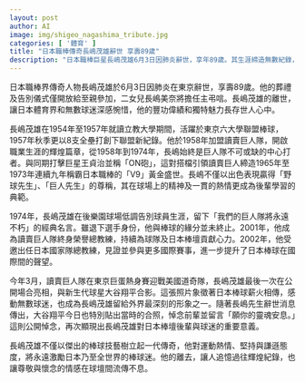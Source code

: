 ```yaml
---
layout: post
author: AI
image: img/shigeo_nagashima_tribute.jpg
categories: [ '體育' ]
title: "日本職棒傳奇長嶋茂雄辭世 享壽89歲"
description: "日本職棒巨星長嶋茂雄6月3日因肺炎辭世，享年89歲。其生涯締造無數紀錄，與王貞治並稱『ON砲』，帶領讀賣巨人締造V9盛世。退役後持續深耕棒壇，成為國家隊總教練與巨人隊終身榮譽總教練，為日本棒球發展作出傑出貢獻。他的離去震撼體壇，新舊球星大谷翔平等皆感懷緬懷，長嶋精神將長存球迷心中。"
---
```

日本職棒界傳奇人物長嶋茂雄於6月3日因肺炎在東京辭世，享壽89歲。他的葬禮及告別儀式僅開放給至親參加，二女兒長嶋美奈將擔任主弔唁。長嶋茂雄的離世，讓日本體育界和無數球迷深感惋惜，他的豐功偉績和獨特魅力長存世人心中。

長嶋茂雄在1954年至1957年就讀立教大學期間，活躍於東京六大學聯盟棒球，1957年秋季更以8支全壘打創下聯盟新紀錄。他於1958年加盟讀賣巨人隊，開啟職業生涯的輝煌篇章，從1958年到1974年，長嶋始終是巨人隊不可或缺的中心打者。與同期打擊巨星王貞治並稱「ON砲」，這對搭檔引領讀賣巨人締造1965年至1973年連續九年稱霸日本職棒的「V9」黃金盛世。長嶋不僅以出色表現贏得「野球先生」、「巨人先生」的尊稱，其在球場上的精神及一貫的熱情更成為後輩學習的典範。

1974年，長嶋茂雄在後樂園球場低調告別球員生涯，留下「我們的巨人隊將永遠不朽」的經典名言。雖退下選手身份，他與棒球的緣分並未終止。2001年，他成為讀賣巨人隊終身榮譽總教練，持續為球隊及日本棒壇貢獻心力。2002年，他受邀出任日本國家隊總教練，見證並參與更多國際賽事，進一步提升了日本棒球在國際間的聲望。

今年3月，讀賣巨人隊在東京巨蛋熱身賽迎戰美國道奇隊，長嶋茂雄最後一次在公開場合亮相，與新生代球星大谷翔平合影。這張照片象徵著日本棒球薪火相傳，感動無數球迷，也成為長嶋茂雄留給外界最深刻的形象之一。隨著長嶋先生辭世消息傳出，大谷翔平今日也特別貼出當時的合照，悼念前輩並留言「願你的靈魂安息。」這則公開悼念，再次顯現出長嶋茂雄對日本棒壇後輩與球迷的重要意義。

長嶋茂雄不僅以傑出的棒球技藝樹立起一代傳奇，他對運動熱情、堅持與謙遜態度，將永遠激勵日本乃至全世界的棒球迷。他的離去，讓人追憶過往輝煌紀錄，也讓尊敬與懷念的情感在球壇間流傳不息。